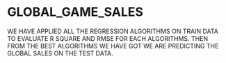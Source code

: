# GLOBAL_GAME_SALES
WE HAVE APPLIED ALL THE REGRESSION ALGORITHMS ON TRAIN DATA TO EVALUATE R SQUARE AND RMSE FOR EACH ALGORITHMS. THEN FROM THE BEST ALGORITHMS WE HAVE GOT WE ARE PREDICTING THE GLOBAL SALES ON THE TEST DATA.

